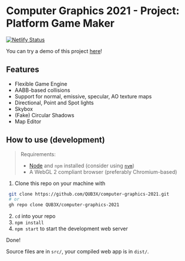 # Computer Graphics 2021 - Project: Platform Game Maker

[![Netlify Status](https://api.netlify.com/api/v1/badges/27b488e0-05fe-4315-a010-26b2bfebce06/deploy-status)](https://app.netlify.com/sites/cpt-toad-maker/deploys)

You can try a demo of this project [here](https://cpt-toad-maker.netlify.app)!

## Features

- Flexible Game Engine
- AABB-based collisions
- Support for normal, emissive, specular, AO texture maps
- Directional, Point and Spot lights
- Skybox
- (Fake) Circular Shadows
- Map Editor

## How to use (development)

> Requirements:
>
> -   [Node](https://nodejs.org) and `npm` installed (consider using [`nvm`](https://github.com/nvm-sh/nvm))
> -   A WebGL 2 compliant browser (preferably Chromium-based)

1. Clone this repo on your machine with 
  ```sh
   git clone https://github.com/QUB3X/computer-graphics-2021.git
   # or
   gh repo clone QUB3X/computer-graphics-2021
   ```
2. `cd` into your repo
3. `npm install`
4. `npm start` to start the development web server

Done!

Source files are in `src/`, your compiled web app is in `dist/`.

